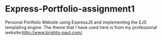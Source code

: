 # Express-Portfolio-assignment1
Personal Portfolio Website using ExpressJS and implementing the EJS templating
engine.
The theme that I have used here is from my professional website:http://www.brighto-paul.com/.


